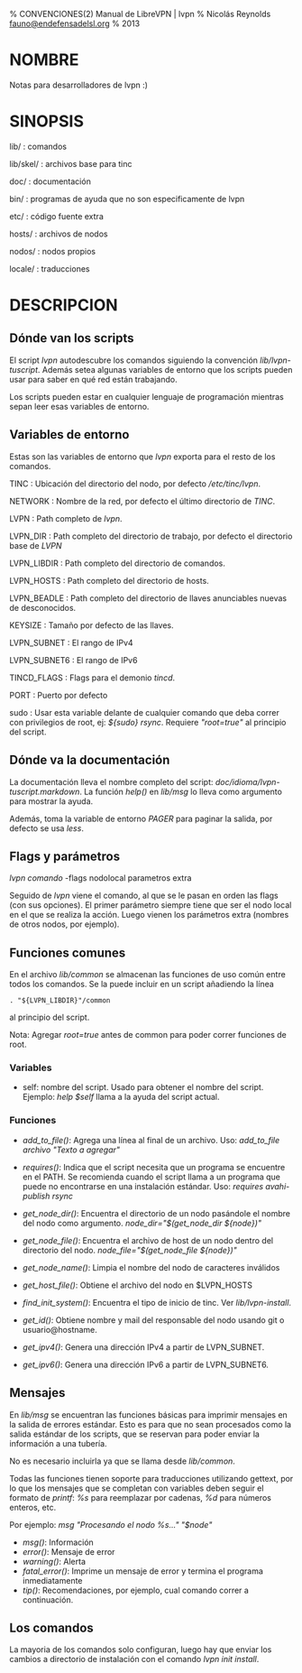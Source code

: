 % CONVENCIONES(2) Manual de LibreVPN | lvpn
% Nicolás Reynolds <fauno@endefensadelsl.org>
% 2013

# NOMBRE

Notas para desarrolladores de lvpn :)


# SINOPSIS

lib/
:    comandos

lib/skel/
:    archivos base para tinc

doc/
:    documentación

bin/
:    programas de ayuda que no son especificamente de lvpn

etc/
:    código fuente extra

hosts/
:    archivos de nodos

nodos/
:    nodos propios

locale/
:    traducciones


# DESCRIPCION

## Dónde van los scripts

El script _lvpn_ autodescubre los comandos siguiendo la convención
_lib/lvpn-tuscript_.  Además setea algunas variables de entorno que los
scripts pueden usar para saber en qué red están trabajando.

Los scripts pueden estar en cualquier lenguaje de programación mientras
sepan leer esas variables de entorno.


## Variables de entorno

Estas son las variables de entorno que _lvpn_ exporta para el resto de los
comandos.

TINC
:    Ubicación del directorio del nodo, por defecto _/etc/tinc/lvpn_.

NETWORK
:    Nombre de la red, por defecto el último directorio de _TINC_.

LVPN
:    Path completo de _lvpn_.

LVPN\_DIR
:    Path completo del directorio de trabajo, por defecto el directorio
     base de _LVPN_

LVPN\_LIBDIR
:    Path completo del directorio de comandos.

LVPN\_HOSTS
:    Path completo del directorio de hosts.

LVPN\_BEADLE
:    Path completo del directorio de llaves anunciables nuevas de desconocidos.

KEYSIZE
:    Tamaño por defecto de las llaves.

LVPN\_SUBNET
:    El rango de IPv4

LVPN\_SUBNET6
:    El rango de IPv6

TINCD\_FLAGS
:    Flags para el demonio _tincd_.

PORT
:    Puerto por defecto

sudo
:    Usar esta variable delante de cualquier comando que deba correr con
     privilegios de root, ej: _${sudo} rsync_.  Requiere _"root=true"_ al
     principio del script.


## Dónde va la documentación

La documentación lleva el nombre completo del script:
_doc/idioma/lvpn-tuscript.markdown_.  La función _help()_ en _lib/msg_
lo lleva como argumento para mostrar la ayuda.

Además, toma la variable de entorno _PAGER_ para paginar la salida, por
defecto se usa _less_.


## Flags y parámetros

_lvpn comando_ -flags nodolocal parametros extra

Seguido de _lvpn_ viene el comando, al que se le pasan en orden las flags (con
sus opciones).  El primer parámetro siempre tiene que ser el nodo local en el
que se realiza la acción.  Luego vienen los parámetros extra (nombres de otros
nodos, por ejemplo).

## Funciones comunes

En el archivo _lib/common_ se almacenan las funciones de uso común entre todos
los comandos.  Se la puede incluir en un script añadiendo la línea

    . "${LVPN_LIBDIR}"/common

al principio del script.

Nota: Agregar _root=true_ antes de common para poder correr funciones de
root.

### Variables

* self: nombre del script. Usado para obtener el nombre del script. Ejemplo:
  _help $self_ llama a la ayuda del script actual.

### Funciones

* _add_to_file()_: Agrega una línea al final de un archivo. Uso: _add_to_file
  archivo "Texto a agregar"_

* _requires()_: Indica que el script necesita que un programa se encuentre en el
  PATH.  Se recomienda cuando el script llama a un programa que puede no
  encontrarse en una instalación estándar.  Uso: _requires avahi-publish rsync_

* _get\_node\_dir()_: Encuentra el directorio de un nodo pasándole el nombre del
  nodo como argumento.  _node_dir="$(get_node_dir ${node})"_

* _get\_node\_file()_: Encuentra el archivo de host de un nodo dentro del
  directorio del nodo.  _node_file="$(get_node_file ${node})"_

* _get\_node\_name()_: Limpia el nombre del nodo de caracteres inválidos

* _get\_host\_file()_: Obtiene el archivo del nodo en $LVPN\_HOSTS

* _find\_init\_system()_: Encuentra el tipo de inicio de tinc.  Ver
  _lib/lvpn-install_.

* _get\_id()_: Obtiene nombre y mail del responsable del nodo usando git o
  usuario@hostname.

* _get\_ipv4()_: Genera una dirección IPv4 a partir de LVPN_SUBNET.

* _get\_ipv6()_: Genera una dirección IPv6 a partir de LVPN_SUBNET6.


## Mensajes

En _lib/msg_ se encuentran las funciones básicas para imprimir mensajes en la
salida de errores estándar.  Esto es para que no sean procesados como la salida
estándar de los scripts, que se reservan para poder enviar la información a una
tubería.

No es necesario incluirla ya que se llama desde _lib/common_.

Todas las funciones tienen soporte para traducciones utilizando gettext, por lo
que los mensajes que se completan con variables deben seguir el formato de
_printf_: _%s_ para reemplazar por cadenas, _%d_ para números enteros, etc.

Por ejemplo: _msg "Procesando el nodo %s..." "$node"_

* _msg()_: Información
* _error()_: Mensaje de error
* _warning()_: Alerta
* _fatal\_error()_: Imprime un mensaje de error y termina el programa
  inmediatamente
* _tip()_: Recomendaciones, por ejemplo, cual comando correr a continuación.


## Los comandos

La mayoria de los comandos solo configuran, luego hay que enviar los cambios a
directorio de instalación con el comando _lvpn init install_.
